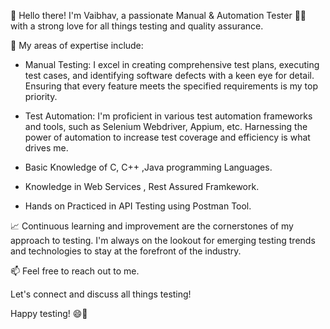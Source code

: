 
👋 Hello there! I'm Vaibhav, a passionate Manual & Automation Tester 🕵️‍♂️ with a strong love for all things testing and quality assurance. 

🚀 My areas of expertise include:

- Manual Testing: I excel in creating comprehensive test plans, executing test cases, and identifying software defects with a keen eye for detail. Ensuring that every feature meets the specified requirements is my top priority.

- Test Automation: I'm proficient in various test automation frameworks and tools, such as Selenium Webdriver, Appium, etc. Harnessing the power of automation to increase test coverage and efficiency is what drives me.

- Basic Knowledge of C, C++ ,Java programming Languages.
  
- Knowledge in Web Services , Rest Assured Framkework.
  
- Hands on Practiced in API Testing using Postman Tool.


📈 Continuous learning and improvement are the cornerstones of my approach to testing. I'm always on the lookout for emerging testing trends and technologies to stay at the forefront of the industry.

📫 Feel free to reach out to me.

Let's connect and discuss all things testing!

Happy testing! 😄🚀

<!---
vaibhavverulkar08/vaibhavverulkar08 is a ✨ special ✨ repository because its `README.md` (this file) appears on your GitHub profile.
You can click the Preview link to take a look at your changes.
--->
